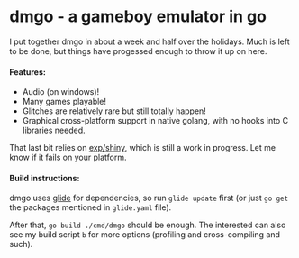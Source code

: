 # dmgo - a gameboy emulator in go

I put together dmgo in about a week and half over the holidays. Much is left to be done, but things have progessed enough to throw it up on here.

#### Features:
 * Audio (on windows)!
 * Many games playable!
 * Glitches are relatively rare but still totally happen!
 * Graphical cross-platform support in native golang, with no hooks into C libraries needed.
 
That last bit relies on [exp/shiny](https://github.com/golang/exp/tree/master/shiny), which is still a work in progress. Let me know if it fails on your platform.

#### Build instructions:

dmgo uses [glide](https://github.com/Masterminds/glide) for dependencies, so run `glide update` first (or just `go get` the packages mentioned in `glide.yaml` file).

After that, `go build ./cmd/dmgo` should be enough. The interested can also see my build script `b` for more options (profiling and cross-compiling and such).
